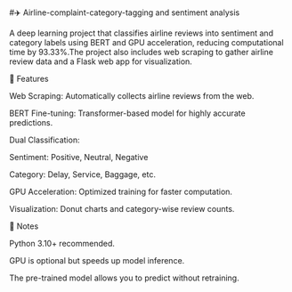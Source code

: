 #✈️ Airline-complaint-category-tagging and sentiment analysis

A deep learning project that classifies airline reviews into sentiment and category labels using BERT and GPU acceleration, reducing computational time by 93.33%.The project also includes web scraping to gather airline review data and a Flask web app for visualization.

📌 Features

Web Scraping: Automatically collects airline reviews from the web.

BERT Fine-tuning: Transformer-based model for highly accurate predictions.

Dual Classification:

Sentiment: Positive, Neutral, Negative

Category: Delay, Service, Baggage, etc.

GPU Acceleration: Optimized training for faster computation.

Visualization: Donut charts and category-wise review counts.

📌 Notes

Python 3.10+ recommended.

GPU is optional but speeds up model inference.

The pre-trained model allows you to predict without retraining.
